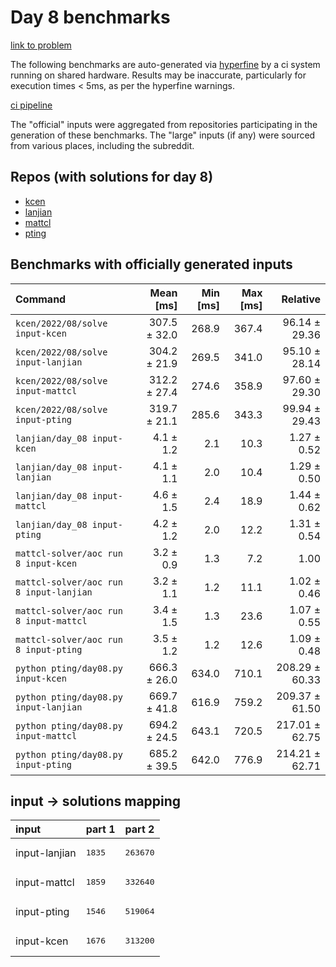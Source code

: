 # Day 8 benchmarks

[link to problem](http://adventofcode.com/2022/day/8)

The following benchmarks are auto-generated via [hyperfine](https://github.com/sharkdp/hyperfine) by a ci system running on shared hardware. Results may be inaccurate, particularly for execution times < 5ms, as per the hyperfine warnings.

[ci pipeline](http://ci.papercode.net:8080/teams/aoc2022/pipelines/aoc-compare-2022)

The "official" inputs were aggregated from repositories participating in the generation of these benchmarks. The "large" inputs (if any) were sourced from various places, including the subreddit.

## Repos (with solutions for day 8)


- [kcen](https://github.com/kcen/AdventOfCode)
- [lanjian](https://github.com/LanJian/aoc-2022)
- [mattcl](https://github.com/mattcl/aoc2022)
- [pting](https://github.com/pting/aoc2022)

## Benchmarks with officially generated inputs
| Command | Mean [ms] | Min [ms] | Max [ms] | Relative |
|:---|---:|---:|---:|---:|
| `kcen/2022/08/solve input-kcen` | 307.5 ± 32.0 | 268.9 | 367.4 | 96.14 ± 29.36 |
| `kcen/2022/08/solve input-lanjian` | 304.2 ± 21.9 | 269.5 | 341.0 | 95.10 ± 28.14 |
| `kcen/2022/08/solve input-mattcl` | 312.2 ± 27.4 | 274.6 | 358.9 | 97.60 ± 29.30 |
| `kcen/2022/08/solve input-pting` | 319.7 ± 21.1 | 285.6 | 343.3 | 99.94 ± 29.43 |
| `lanjian/day_08 input-kcen` | 4.1 ± 1.2 | 2.1 | 10.3 | 1.27 ± 0.52 |
| `lanjian/day_08 input-lanjian` | 4.1 ± 1.1 | 2.0 | 10.4 | 1.29 ± 0.50 |
| `lanjian/day_08 input-mattcl` | 4.6 ± 1.5 | 2.4 | 18.9 | 1.44 ± 0.62 |
| `lanjian/day_08 input-pting` | 4.2 ± 1.2 | 2.0 | 12.2 | 1.31 ± 0.54 |
| `mattcl-solver/aoc run 8 input-kcen` | 3.2 ± 0.9 | 1.3 | 7.2 | 1.00 |
| `mattcl-solver/aoc run 8 input-lanjian` | 3.2 ± 1.1 | 1.2 | 11.1 | 1.02 ± 0.46 |
| `mattcl-solver/aoc run 8 input-mattcl` | 3.4 ± 1.5 | 1.3 | 23.6 | 1.07 ± 0.55 |
| `mattcl-solver/aoc run 8 input-pting` | 3.5 ± 1.2 | 1.2 | 12.6 | 1.09 ± 0.48 |
| `python pting/day08.py input-kcen` | 666.3 ± 26.0 | 634.0 | 710.1 | 208.29 ± 60.33 |
| `python pting/day08.py input-lanjian` | 669.7 ± 41.8 | 616.9 | 759.2 | 209.37 ± 61.50 |
| `python pting/day08.py input-mattcl` | 694.2 ± 24.5 | 643.1 | 720.5 | 217.01 ± 62.75 |
| `python pting/day08.py input-pting` | 685.2 ± 39.5 | 642.0 | 776.9 | 214.21 ± 62.71 |

## input -> solutions mapping
|input|part 1|part 2|
|:---|:---|:---|
|input-lanjian|<pre>1835</pre>|<pre>263670</pre>|
|input-mattcl|<pre>1859</pre>|<pre>332640</pre>|
|input-pting|<pre>1546</pre>|<pre>519064</pre>|
|input-kcen|<pre>1676</pre>|<pre>313200</pre>|
